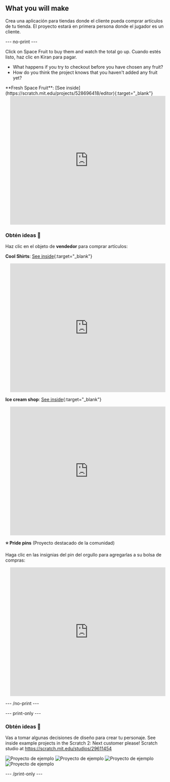 ## What you will make

Crea una aplicación para tiendas donde el cliente pueda comprar artículos de tu tienda. El proyecto estará en primera persona donde el jugador es un cliente.

--- no-print ---

Click on Space Fruit to buy them and watch the total go up. Cuando estés listo, haz clic en Kiran para pagar.

+ What happens if you try to checkout before you have chosen any fruit?
+ How do you think the project knows that you haven't added any fruit yet?

<div>
**Fresh Space Fruit**: [See inside](https://scratch.mit.edu/projects/528696418/editor){:target="_blank"}
<div class="scratch-preview" style="margin-left: 15px;">
  <iframe allowtransparency="true" width="485" height="402" src="https://scratch.mit.edu/projects/embed/528696418/?autostart=false" frameborder="0"></iframe>
</div>
</div>

### Obtén ideas 💭

Haz clic en el objeto de **vendedor** para comprar artículos:

**Cool Shirts**: [See inside](https://scratch.mit.edu/projects/528697069/editor){:target="_blank"}
<div class="scratch-preview" style="margin-left: 15px;">
  <iframe allowtransparency="true" width="485" height="402" src="https://scratch.mit.edu/projects/embed/528697069/?autostart=false" frameborder="0"></iframe>
</div>

**Ice cream shop**: [See inside](https://scratch.mit.edu/projects/525972748/editor){:target="_blank"}
<div class="scratch-preview" style="margin-left: 15px;">
  <iframe allowtransparency="true" width="485" height="402" src="https://scratch.mit.edu/projects/embed/525972748/?autostart=false" frameborder="0"></iframe>
</div>

**⭐ Pride pins** (Proyecto destacado de la comunidad)

Haga clic en las insignias del pin del orgullo para agregarlas a su bolsa de compras:

<div class="scratch-preview" style="margin-left: 15px;">
  <iframe allowtransparency="true" width="485" height="402" src="https://scratch.mit.edu/projects/embed/750787529/?autostart=false" frameborder="0"></iframe>
</div>

--- /no-print ---

--- print-only ---

### Obtén ideas 💭

Vas a tomar algunas decisiones de diseño para crear tu personaje. See inside example projects in the Scratch 2: Next customer please! Scratch studio at https://scratch.mit.edu/studios/29611454

![Proyecto de ejemplo](images/fruit.png) ![Proyecto de ejemplo](images/tshirt.png) ![Proyecto de ejemplo](images/icecream.png) ![Proyecto de ejemplo](images/vending.png)

--- /print-only ---

